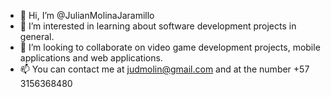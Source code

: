 - 👋 Hi, I’m @JulianMolinaJaramillo
- 👀 I’m interested in learning about software development projects in general.
- 💞️ I’m looking to collaborate on video game development projects, mobile applications and web applications.
- 📫 You can contact me at judmolin@gmail.com and at the number +57 3156368480

<!---
JulianMolinaJaramillo/JulianMolinaJaramillo is a ✨ special ✨ repository because its `README.md` (this file) appears on your GitHub profile.
You can click the Preview link to take a look at your changes.
--->
